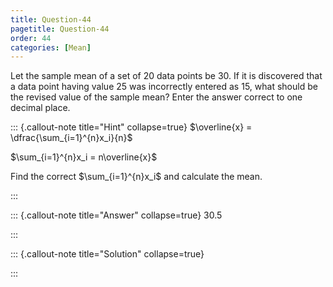 ```yaml
---
title: Question-44 
pagetitle: Question-44
order: 44
categories: [Mean]
---
```

Let the sample mean of a set of $20$ data points be $30$. If it is discovered that a data point having value $25$ was incorrectly entered as $15$, what should be the revised value of the sample mean$?$ Enter the answer correct to one decimal place.

 

::: {.callout-note title="Hint" collapse=true}
$\overline{x} = \dfrac{\sum_{i=1}^{n}x_i}{n}$

$\sum_{i=1}^{n}x_i = n\overline{x}$

Find the correct $\sum_{i=1}^{n}x_i$ and calculate the mean.



:::

::: {.callout-note title="Answer" collapse=true}
30.5

:::

::: {.callout-note title="Solution" collapse=true}

:::
